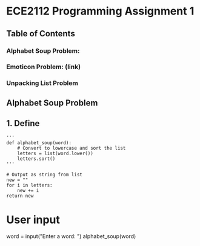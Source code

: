 # ECE2112 Programming Assignment 1

## Table of Contents
### Alphabet Soup Problem:
### Emoticon Problem: (link)
### Unpacking List Problem

## Alphabet Soup Problem
## 1. Define
    '''
    def alphabet_soup(word):
        # Convert to lowercase and sort the list
        letters = list(word.lower())
        letters.sort()
    '''

    # Output as string from list
    new = ""
    for i in letters:
        new += i
    return new

# User input
word = input("Enter a word: ")
alphabet_soup(word)
